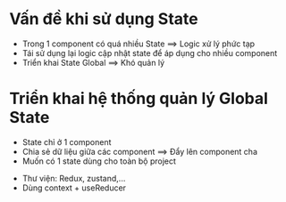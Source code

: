 # Vấn đề khi sử dụng State

- Trong 1 component có quá nhiều State ==> Logic xử lý phức tạp
- Tái sử dụng lại logic cập nhật state để áp dụng cho nhiều component
- Triển khai State Global ==> Khó quản lý

# Triển khai hệ thống quản lý Global State

- State chỉ ở 1 component
- Chia sẻ dữ liệu giữa các component ==> Đẩy lên component cha
- Muốn có 1 state dùng cho toàn bộ project

* Thư viện: Redux, zustand,...
* Dùng context + useReducer
